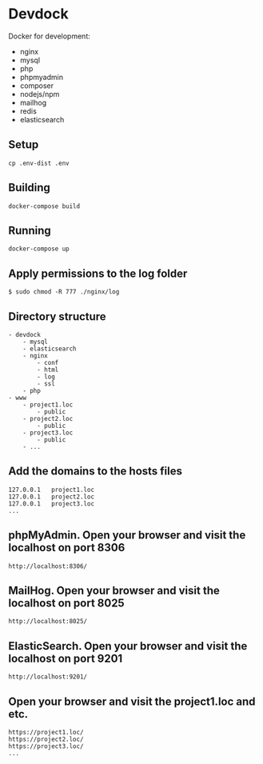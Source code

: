 # Devdock
Docker for development:
- nginx
- mysql
- php
- phpmyadmin
- composer
- nodejs/npm
- mailhog
- redis
- elasticsearch

## Setup

    cp .env-dist .env

## Building

    docker-compose build

## Running

    docker-compose up

## Apply permissions to the log folder

    $ sudo chmod -R 777 ./nginx/log

## Directory structure

    - devdock
        - mysql
        - elasticsearch
        - nginx
            - conf
            - html
            - log
            - ssl
        - php
    - www
        - project1.loc
            - public
        - project2.loc
            - public
        - project3.loc
            - public
        - ...

## Add the domains to the hosts files

    127.0.0.1   project1.loc
    127.0.0.1   project2.loc
    127.0.0.1   project3.loc
    ...

## phpMyAdmin. Open your browser and visit the localhost on port 8306

    http://localhost:8306/

## MailHog. Open your browser and visit the localhost on port 8025

    http://localhost:8025/

## ElasticSearch. Open your browser and visit the localhost on port 9201
    http://localhost:9201/

## Open your browser and visit the project1.loc and etc.

    https://project1.loc/
    https://project2.loc/
    https://project3.loc/
    ...

